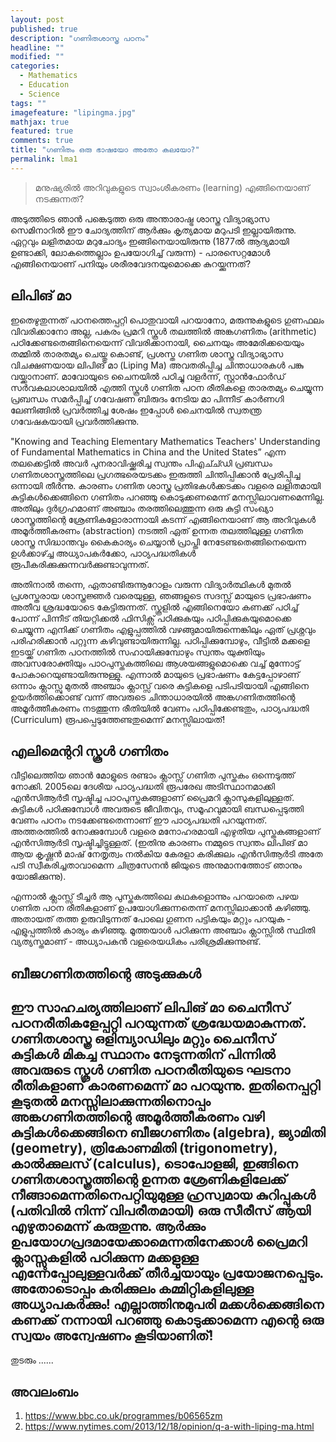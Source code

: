 ```yaml
---
layout: post
published: true
description: "ഗണിതശാസ്ത്ര പഠനം"
headline: ""
modified: ""
categories: 
  - Mathematics
  - Education
  - Science
tags: ""
imagefeature: "lipingma.jpg"
mathjax: true
featured: true
comments: true
title: "ഗണിതം ഒരു ഭാഷയോ അതോ കലയോ?"
permalink: lma1
---
```


> മനുഷ്യരിൽ അറിവുകളുടെ സ്വാംശീകരണം (learning) എങ്ങിനെയാണ് നടക്കുന്നത്? 

അടുത്തിടെ ഞാൻ പങ്കെടുത്ത ഒരു അന്താരാഷ്ട്ര ശാസ്ത്ര വിദ്യാഭ്യാസ സെമിനാറിൽ ഈ ചോദ്യത്തിന് ആർക്കും കൃത്യമായ മറുപടി ഇല്ലായിരുന്നു. ഏറ്റവും ലളിതമായ മറുചോദ്യം ഇങ്ങിനെയായിരുന്നു (1877ൽ ആദ്യമായി ഉണ്ടാക്കി, ലോകത്തെല്ലാം ഉപയോഗിച്ച് വരുന്ന) - പാരസെറ്റമോൾ എങ്ങിനെയാണ് പനിയും ശരീരവേദനയുമൊക്കെ കുറയ്ക്കുന്നത്?


## ലിപിങ് മാ


ഇതെഴുതുന്നത് പഠനത്തെപ്പറ്റി പൊതുവായി പറയാനോ, മരുന്നുകളുടെ ഗുണഫലം വിവരിക്കാനോ അല്ല, പകരം പ്രമറി സ്കൂൾ തലത്തിൽ അങ്കഗണിതം (arithmetic) പഠിക്കേണ്ടതെങ്ങിനെയെന്ന് വിവരിക്കാനായി, ചൈനയും അമേരിക്കയെയും തമ്മിൽ താരതമ്യം ചെയ്തു കൊണ്ട്, പ്രശസ്ത ഗണിത ശാസ്ത്ര വിദ്യാഭ്യാസ വിചക്ഷണയായ ലിപിങ് മാ (Liping Ma) അവതരിപ്പിച്ച ചിന്താധാരകൾ പങ്കു വയ്ക്കാനാണ്. മാവോയുടെ ചൈനയിൽ പഠിച്ചു വളർന്ന്, സ്റ്റാൻഫോർഡ് സർവകലാശാലയിൽ എത്തി സ്കൂൾ ഗണിത പഠന രീതികളെ താരതമ്യം ചെയ്യുന്ന പ്രബന്ധം സമർപ്പിച്ച് ഗവേഷണ ബിരുദം നേടിയ മാ പിന്നീട് കാർണഗി ലേണിങ്ങിൽ പ്രവർത്തിച്ച ശേഷം ഇപ്പോൾ ചൈനയിൽ സ്വതന്ത്ര ഗവേഷകയായി പ്രവർത്തിക്കുന്നു.

"Knowing and Teaching Elementary Mathematics Teachers' Understanding of Fundamental Mathematics in China and the United States” എന്ന തലക്കെട്ടിൽ അവർ പുനരാവിഷ്ക്കരിച്ച സ്വന്തം പിഎച്ച്ഡി പ്രബന്ധം ഗണിതശാസ്ത്രത്തിലെ പ്രഗത്ഭരെയടക്കം ഇരുത്തി ചിന്തിപ്പിക്കാൻ പ്രേരിപ്പിച്ച ഒന്നായി തീർന്നു. കാരണം ഗണിത ശാസ്ത്ര പ്രതിഭകൾക്കടക്കം വളരെ ലളിതമായി കുട്ടികൾക്കെങ്ങിനെ ഗണിതം പറഞ്ഞു കൊടുക്കണമെന്ന് മനസ്സിലാവണമെന്നില്ല. അതിലും ദുർഗ്രഹമാണ് അഞ്ചാം തരത്തിലെത്തുന്ന ഒരു കുട്ടി സംഖ്യാ ശാസ്ത്രത്തിന്റെ ശ്രേണികളോരാന്നായി കടന്ന് എങ്ങിനെയാണ് ആ അറിവുകൾ അമൂർത്തീകരണം (abstraction) നടത്തി ഏത് ഉന്നത തലത്തിലുള്ള ഗണിത ശാസ്ത്ര സിദ്ധാന്തവും കൈകാര്യം ചെയ്യാൻ പ്രാപ്തി നേടേണ്ടതെങ്ങിനെയെന്ന ഉൾക്കാഴ്ച്ച അധ്യാപകർക്കോ, പാഠ്യപദ്ധതികൾ രൂപീകരിക്കുക്കുന്നവർക്കുണ്ടാവുന്നത്.


അതിനാൽ തന്നെ, ഏതാണ്ടിരുന്നൂറോളം വരുന്ന വിദ്യാർത്ഥികൾ മുതൽ പ്രശസ്തരായ ശാസ്ത്രജ്ഞർ വരെയുള്ള, ഞങ്ങളുടെ സദസ്സ് മായുടെ പ്രഭാഷണം അതീവ ശ്രദ്ധയോടെ കേട്ടിരുന്നത്. സ്കൂളിൽ എങ്ങിനെയോ കണക്ക് പഠിച്ച് പോന്ന് പിന്നീട് തിയറ്റിക്കൽ ഫിസിക്സ് പഠിക്കുകയും പഠിപ്പിക്കുകയുമൊക്കെ ചെയ്യുന്ന എനിക്ക് ഗണിതം എളുപ്പത്തിൽ വഴങ്ങുമായിരുന്നെങ്കിലും ഏത് പ്രശ്നവും പരിഹരിക്കാൻ പറ്റുന്ന കഴിവുണ്ടായിരുന്നില്ല. പഠിപ്പിക്കുമ്പോഴും, വീട്ടിൽ മക്കളെ ഇടയ്ക്ക് ഗണിത പഠനത്തിൽ സഹായിക്കുമ്പോഴും സ്വന്തം യുക്തിയും അവസരോക്തിയും പാഠപുസ്തകത്തിലെ ആശയങ്ങളുമൊക്കെ വച്ച് മുന്നോട്ട് പോകാറെയുണ്ടായിരുന്നുള്ളു. എന്നാൽ മായുടെ പ്രഭാഷണം കേട്ടപ്പോഴാണ് ഒന്നാം ക്ലാസ്സു മുതൽ അഞ്ചാം ക്ലാസ്സ് വരെ കുട്ടികളെ പടിപടിയായി എങ്ങിനെ ഉയർത്തിക്കൊണ്ട് വന്ന് അവരുടെ ചിന്താധാരയിൽ അങ്കഗണിതത്തിന്റെ അമൂർത്തീകരണം നടത്തുന്ന രീതിയിൽ വേണം പഠിപ്പിക്കേണ്ടതും, പാഠ്യപദ്ധതി (Curriculum) രൂപപ്പെടുത്തേണ്ടതുമെന്ന് മനസ്സിലായത്!

## എലിമെന്ററി സ്കൂൾ ഗണിതം

വീട്ടിലെത്തിയ ഞാൻ മോളുടെ രണ്ടാം ക്ലാസ്സ് ഗണിത പുസ്തകം ഒന്നെടുത്ത് നോക്കി. 2005ലെ ദേശീയ പാഠ്യപദ്ധതി രൂപരേഖ അടിസ്ഥാനമാക്കി എൻസിആർടീ സൃഷ്ടിച്ച പാഠപുസ്തകങ്ങളാണ് പ്രൈമറി ക്ലാസുകളിലുള്ളത്. കുട്ടികൾ പഠിക്കുമ്പോൾ അവരുടെ ജീവിതവും, സമൂഹവുമായി ബന്ധപ്പെടുത്തി വേണം പഠനം നടക്കേണ്ടതെന്നാണ് ഈ പാഠ്യപദ്ധതി പറയുന്നത്. അത്തരത്തിൽ നോക്കുമ്പോൾ വളരെ മനോഹരമായി എഴുതിയ പുസ്തകങ്ങളാണ് എൻസിആർടി സൃഷ്ടിച്ചിട്ടുള്ളത്. (ഇതിനു കാരണം നമ്മുടെ സ്വന്തം ലിപിങ് മാ ആയ കൃഷ്ണൻ മാഷ് നേതൃത്വം നൽകിയ കേരളാ കരിക്കുലം എൻസിആർടി അതേ പടി സ്വീകരിച്ചതാവാമെന്ന ചിത്രസേനൻ ജിയുടെ അനുമാനത്തോട് ഞാനും യോജിക്കുന്നു).

എന്നാൽ ക്ലാസ്സ് ടീച്ചർ ആ പുസ്തകത്തിലെ കഥകളൊന്നും പറയാതെ പഴയ ഗണിത പഠന രീതികളാണ് ഉപയോഗിക്കുന്നതെന്ന് മനസ്സിലാക്കാൻ കഴിഞ്ഞു. അതായത് തത്ത ഉരുവിടുന്നത് പോലെ ഗുണന പട്ടികയും മറ്റും പറയുക - എളുപ്പത്തിൽ കാര്യം കഴിഞ്ഞു. മൂത്തയാൾ പഠിക്കുന്ന അഞ്ചാം ക്ലാസ്സിൽ സ്ഥിതി വ്യത്യസ്തമാണ് - അധ്യാപകൻ വളരെയധികം പരിശ്രമിക്കുന്നുണ്ട്.


## ബീജഗണിതത്തിന്റെ അടുക്കുകൾ

ഈ സാഹചര്യത്തിലാണ് ലിപിങ് മാ ചൈനീസ് പഠനരീതികളേപ്പറ്റി പറയുന്നത് ശ്രദ്ധേയമാകുന്നത്. ഗണിതശാസ്ത്ര ഒളിമ്പ്യാഡിലും മറ്റും ചൈനീസ് കുട്ടികൾ മികച്ച സ്ഥാനം നേടുന്നതിന് പിന്നിൽ അവരുടെ സ്കൂൾ ഗണിത പഠനരീതിയുടെ ഘടനാ രീതികളാണ് കാരണമെന്ന് മാ പറയുന്നു. ഇതിനെപ്പറ്റി കൂടുതൽ മനസ്സിലാക്കുന്നതിനൊപ്പം അങ്കഗണിതത്തിന്റെ അമൂർത്തീകരണം വഴി കുട്ടികൾക്കെങ്ങിനെ ബീജഗണിതം (algebra), ജ്യാമിതി (geometry), ത്രികോണമിതി (trigonometry), കാൽക്കുലസ് (calculus), ടൊപോളജി, ഇങ്ങിനെ ഗണിതശാസ്ത്രത്തിന്റെ ഉന്നത ശ്രേണികളിലേക്ക് നീങ്ങാമെന്നതിനെപറ്റിയുമുള്ള ഹ്രസ്വമായ കുറിപ്പുകൾ (പതിവിൽ നിന്ന് വിപരീതമായി) ഒരു സീരീസ് ആയി എഴുതാമെന്ന് കരുതുന്നു. ആർക്കും ഉപയോഗപ്രദമായേക്കാമെന്നതിനേക്കാൾ പ്രൈമറി ക്ലാസ്സുകളിൽ പഠിക്കുന്ന മക്കളുള്ള എന്നേപ്പോലുള്ളവർക്ക് തീർച്ചയായും പ്രയോജനപ്പെടും. അതോടൊപ്പം കരിക്കുലം കമ്മിറ്റികളിലുള്ള അധ്യാപകർക്കും! എല്ലാത്തിനുമുപരി മക്കൾക്കെങ്ങിനെ കണക്ക് നന്നായി പറഞ്ഞു കൊടുക്കാമെന്ന എന്റെ ഒരു സ്വയം അന്വേഷണം കൂടിയാണിത്!
---
തുടരും ......

## അവലംബം
1. https://www.bbc.co.uk/programmes/b06565zm
2. https://www.nytimes.com/2013/12/18/opinion/q-a-with-liping-ma.html

